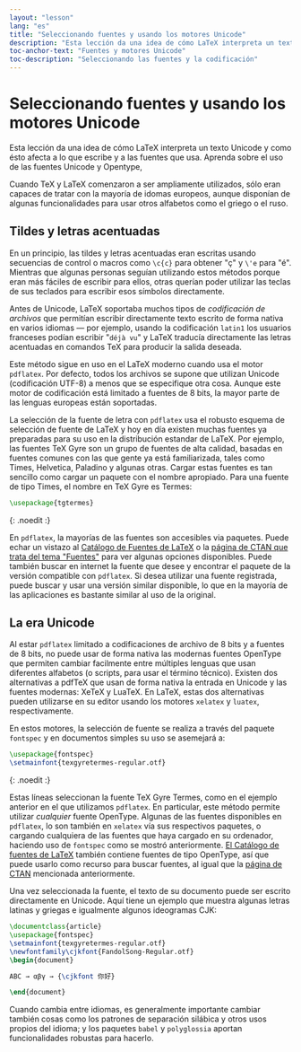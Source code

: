 ```yaml
---
layout: "lesson"
lang: "es"
title: "Seleccionando fuentes y usando los motores Unicode"
description: "Esta lección da una idea de cómo LaTeX interpreta un texto Unicode y como ésto afecta a lo que escribe y a las fuentes que usa. Aprenda sobre el uso de las fuentes Unicode y Opentype,"
toc-anchor-text: "Fuentes y motores Unicode"
toc-description: "Seleccionando las fuentes y la codificación"
---
```


# Seleccionando fuentes y usando los motores Unicode

<span
  class="summary">Esta lección da una idea de cómo LaTeX interpreta un texto Unicode y como ésto afecta a lo que escribe y a las fuentes que usa. Aprenda sobre el uso de las fuentes Unicode y Opentype,</span>

Cuando TeX y LaTeX comenzaron a ser ampliamente utilizados, sólo eran capaces de tratar
con la mayoría de idomas europeos, aunque disponían de algunas funcionalidades para
usar otros alfabetos como el griego o el ruso.

## Tildes y letras acentuadas

En un principio, las tildes y letras acentuadas eran escritas usando secuencias
de control o macros como `\c{c}` para obtener "ç" y `\'e` para "é". Mientras que
algunas personas seguían utilizando estos métodos porque eran más fáciles de escribir
para ellos, otras querían poder utilizar las teclas de sus teclados para escribir
esos símbolos directamente.

Antes de Unicode, LaTeX soportaba muchos tipos de *codificación de archivos* que
permitían escribir directamente texto escrito de forma nativa en varios idiomas 
— por ejemplo, usando la codificación `latin1` los usuarios franceses podían escribir
"`déjà vu`" y LaTeX traducía directamente las letras acentuadas en comandos TeX para
producir la salida deseada.

Este método sigue en uso en el LaTeX moderno cuando usa el motor `pdflatex`. Por defecto,
todos los archivos se supone que utilizan Unicode (codificación UTF-8) a menos que
se especifique otra cosa. Aunque este motor de codificación está limitado a fuentes de
8 bits, la mayor parte de las lenguas europeas están soportadas.

La selección de la fuente de letra con `pdflatex` usa el robusto esquema de selección
de fuente de LaTeX y hoy en día existen muchas fuentes ya preparadas para su uso en la
distribución estandar de LaTeX. Por ejemplo, las fuentes TeX Gyre son un grupo de fuentes 
de alta calidad, basadas en fuentes comunes con las que gente ya está familiarizada, tales como
Times, Helvetica, Paladino y algunas otras. Cargar estas fuentes es tan sencillo como 
cargar un paquete con el nombre apropiado. Para una fuente de tipo Times, el nombre en
TeX Gyre es Termes:

```latex
\usepackage{tgtermes}
```
{: .noedit :}

En `pdflatex`, la mayorías de las fuentes son accesibles via paquetes. Puede echar
un vistazo al [Catálogo de Fuentes de LaTeX](https://www.tug.org/FontCatalogue/) o la
[página de CTAN que trata del tema "Fuentes"](https://www.ctan.org/topic/font) para ver 
algunas opciones disponibles. Puede también buscar en internet la fuente que desee y 
encontrar el paquete de la versión compatible con `pdflatex`. Si desea utilizar una
fuente registrada, puede buscar y usar una versión similar disponible, lo que en la mayoría
de las aplicaciones es bastante similar al uso de la original.

## La era Unicode

Al estar `pdflatex` limitado a codificaciones de archivo de 8 bits y a fuentes
de 8 bits, no puede usar de forma nativa las modernas fuentes OpenType que permiten
cambiar facilmente entre múltiples lenguas que usan diferentes alfabetos (o scripts,
para usar el término técnico). Existen dos alternativas a pdfTeX que usan de forma
nativa la entrada en Unicode y las fuentes modernas: XeTeX y LuaTeX. En LaTeX, estas
dos alternativas pueden utilizarse en su editor usando los motores `xelatex` y 
`luatex`, respectivamente.

En estos motores, la selección de fuente se realiza a través del paquete `fontspec` y 
en documentos simples su uso se asemejará a:

```latex
\usepackage{fontspec}
\setmainfont{texgyretermes-regular.otf}
```
{: .noedit :}

Estas líneas seleccionan la fuente TeX Gyre Termes, como en el ejemplo anterior en el
que utilizamos `pdflatex`. En particular, este método permite utilizar *cualquier* fuente
OpenType. Algunas de las fuentes disponibles en `pdflatex`, lo son también en `xelatex`
vía sus respectivos paquetes, o cargando cualquiera de las fuentes que haya cargado
en su ordenador, haciendo uso de `fontspec` como se mostró anteriormente.
[El Catálogo de fuentes de LaTeX](https://www.tug.org/FontCatalogue/) también contiene fuentes
de tipo OpenType, así que puede usarlo como recurso para buscar fuentes, al igual
que la [página de CTAN](https://www.ctan.org/topic/font) mencionada anteriormente.

Una vez seleccionada la fuente,
el texto de su documento puede ser escrito directamente en Unicode. Aquí tiene
un ejemplo que muestra algunas letras latinas y griegas e igualmente algunos ideogramas
CJK:

```latex
\documentclass{article}
\usepackage{fontspec}
\setmainfont{texgyretermes-regular.otf}
\newfontfamily\cjkfont{FandolSong-Regular.otf}
\begin{document}

ABC → αβγ → {\cjkfont 你好}

\end{document}
```

Cuando cambia entre idiomas, es generalmente importante cambiar también
cosas como los patrones de separación silábica y otros usos propios del idioma; y 
los paquetes `babel` y `polyglossia` aportan funcionalidades robustas para hacerlo. 
